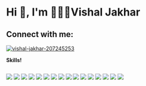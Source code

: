 # Hi 👋, I'm 👨🏽‍💻Vishal Jakhar

## Connect with me:
<p align="left">
  <a href="https://www.linkedin.com/in/vishal-jakhar2004" target="blank">
    <img align="center" src="https://img.shields.io/badge/LinkedIn-0077B5?style=for-the-badge&logo=linkedin&logoColor=white" alt="vishal-jakhar-207245253"/>
  </a>
</p>

   **Skills!**
   <p style="display: inline-block;" align="center">

<img  src="https://img.shields.io/badge/C%2B%2B-00599C?style=for-the-badge&logo=c%2B%2B&logoColor=white" />
<img  src="https://img.shields.io/badge/C-00599C?style=for-the-badge&logo=c&logoColor=white" /> 
<img  src="https://img.shields.io/badge/JavaScript-323330?style=for-the-badge&logo=javascript&logoColor=F7DF1E" />
<img  src="https://img.shields.io/badge/Python-FFD43B?style=for-the-badge&logo=python&logoColor=blue" />
<img  src="https://img.shields.io/badge/TypeScript-007ACC?style=for-the-badge&logo=typescript&logoColor=white" />
	
<img  src="https://img.shields.io/badge/Express%20js-000000?style=for-the-badge&logo=express&logoColor=white" />
<img  src="https://img.shields.io/badge/Node%20js-339933?style=for-the-badge&logo=nodedotjs&logoColor=white" />
	

<img  src="https://img.shields.io/badge/HTML5-E34F26?style=for-the-badge&logo=html5&logoColor=white" /> 
<img  src="https://img.shields.io/badge/CSS3-1572B6?style=for-the-badge&logo=css3&logoColor=white" /> 
       <img  src="https://img.shields.io/badge/next%20js-000000?style=for-the-badge&logo=nextdotjs&logoColor=white" />
       <img  src="https://img.shields.io/badge/React-20232A?style=for-the-badge&logo=react&logoColor=61DAFB" />


<img  src="https://img.shields.io/badge/MongoDB-4EA94B?style=for-the-badge&logo=mongodb&logoColor=white" />

<img  src="https://img.shields.io/badge/Figma-F24E1E?style=for-the-badge&logo=figma&logoColor=white" />
<img  src="https://img.shields.io/badge/firebase-ffca28?style=for-the-badge&logo=firebase&logoColor=black" />
<img  src="https://img.shields.io/badge/GitHub-100000?style=for-the-badge&logo=github&logoColor=white" />
<img  src="https://img.shields.io/badge/GIT-E44C30?style=for-the-badge&logo=git&logoColor=white" />

   </p>
   
  <!-- <h2 align="center"><u>My Github Stats</u></h2>
   <p align="center">
   <img align="center" src="https://github-readme-stats.vercel.app/api/top-langs/?username=Drake-knight&layout=compact&theme=github_dark&langs_count=10&exclude_repo=kasweb">
   <br>
   <br>
   <img align="center" src="https://github-readme-stats.vercel.app/api?username=Drake-knight&count_private=true&show_icons=trueline_height=21&theme=github_dark">	
   <br>
   <br>
   <img align="center" src="https://github-readme-streak-stats.herokuapp.com/?user=Drake-knight&theme=holi-theme">
   </p> -->
   
   
   
